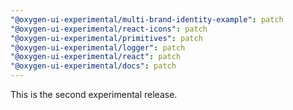 ```yaml
---
"@oxygen-ui-experimental/multi-brand-identity-example": patch
"@oxygen-ui-experimental/react-icons": patch
"@oxygen-ui-experimental/primitives": patch
"@oxygen-ui-experimental/logger": patch
"@oxygen-ui-experimental/react": patch
"@oxygen-ui-experimental/docs": patch
---
```


This is the second experimental release.
